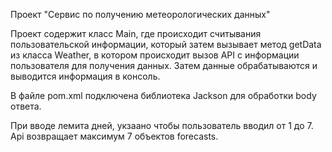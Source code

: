 Проект "Сервис по получению метеорологических данных"

Проект содержит класс Main, где происходит считывания пользовательской информации, который затем вызывает метод getData из класса Weather, в котором происходит вызов API с информации пользователя для получения данных. Затем данные обрабатываются и выводится информация в консоль.

В файле pom.xml подключена библиотека Jackson для обработки body ответа.

При вводе лемита дней, укзаано чтобы пользователь вводил от 1 до 7. Api возвращает максимум 7 объектов forecasts.
